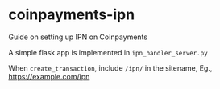 # coinpayments-ipn
Guide on setting up IPN on Coinpayments

A simple flask app is implemented in `ipn_handler_server.py`

When `create_transaction`, include `/ipn/` in the sitename, 
Eg., https://example.com/ipn
